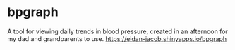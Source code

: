 # bpgraph
A tool for viewing daily trends in blood pressure, created in an afternoon for my dad and grandparents to use.
https://eidan-jacob.shinyapps.io/bpgraph
